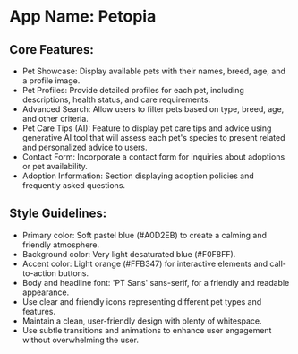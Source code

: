 # **App Name**: Petopia

## Core Features:

- Pet Showcase: Display available pets with their names, breed, age, and a profile image.
- Pet Profiles: Provide detailed profiles for each pet, including descriptions, health status, and care requirements.
- Advanced Search: Allow users to filter pets based on type, breed, age, and other criteria.
- Pet Care Tips (AI): Feature to display pet care tips and advice using generative AI tool that will assess each pet's species to present related and personalized advice to users.
- Contact Form: Incorporate a contact form for inquiries about adoptions or pet availability.
- Adoption Information: Section displaying adoption policies and frequently asked questions.

## Style Guidelines:

- Primary color: Soft pastel blue (#A0D2EB) to create a calming and friendly atmosphere.
- Background color: Very light desaturated blue (#F0F8FF).
- Accent color: Light orange (#FFB347) for interactive elements and call-to-action buttons.
- Body and headline font: 'PT Sans' sans-serif, for a friendly and readable appearance.
- Use clear and friendly icons representing different pet types and features.
- Maintain a clean, user-friendly design with plenty of whitespace.
- Use subtle transitions and animations to enhance user engagement without overwhelming the user.